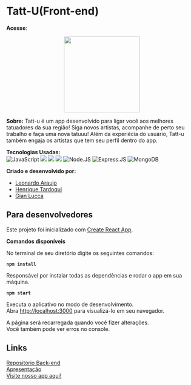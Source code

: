 # Tatt-U(Front-end)
**Acesse**:


<p align= "center">
<a href="https://tattuapp.netlify.app/"><img width="200" src="https://i.pinimg.com/originals/2a/98/1d/2a981dc9a28ecf3339397b9d161258fc.png" /></a>
</p>

**Sobre:**
Tatt-u é um app desenvolvido para ligar você aos melhores tatuadores da sua região! Siga novos artistas, acompanhe de perto seu trabalho e faça uma nova tatuuu! Além da experiêcia do usuário, Tatt-u também engaja os artistas que tem seu perfil dentro do app. 


**Tecnologias Usadas:** \
![JavaScript](https://img.shields.io/badge/JavaScript-323330?style=for-the-badge&logo=javascript&logoColor=F7DF1E)
![](https://camo.githubusercontent.com/268ac512e333b69600eb9773a8f80b7a251f4d6149642a50a551d4798183d621/68747470733a2f2f696d672e736869656c64732e696f2f62616467652f52656163742d3230323332413f7374796c653d666f722d7468652d6261646765266c6f676f3d7265616374266c6f676f436f6c6f723d363144414642)
![](https://camo.githubusercontent.com/3a0f693cfa032ea4404e8e02d485599bd0d192282b921026e89d271aaa3d7565/68747470733a2f2f696d672e736869656c64732e696f2f62616467652f435353332d3135373242363f7374796c653d666f722d7468652d6261646765266c6f676f3d63737333266c6f676f436f6c6f723d7768697465)
![](https://camo.githubusercontent.com/d63d473e728e20a286d22bb2226a7bf45a2b9ac6c72c59c0e61e9730bfe4168c/68747470733a2f2f696d672e736869656c64732e696f2f62616467652f48544d4c352d4533344632363f7374796c653d666f722d7468652d6261646765266c6f676f3d68746d6c35266c6f676f436f6c6f723d7768697465)
![Node.JS](https://img.shields.io/badge/Node.js-43853D?style=for-the-badge&logo=node.js&logoColor=white)
![Express.JS](https://img.shields.io/badge/Express.js-404D59?style=for-the-badge)
![MongoDB](https://img.shields.io/badge/MongoDB-4EA94B?style=for-the-badge&logo=mongodb&logoColor=white)

**Criado e desenvolvido por:**

- [Leonardo Araujo](https://www.linkedin.com/in/leonardo-araujo-/)    
- [Henrique Tardoqui](https://www.linkedin.com/in/henrique-tardoqui-1aa78179/)
- [Gian Lucca](https://www.linkedin.com/in/gian-lucca-cavalini/)

## Para desenvolvedores

Este projeto foi inicializado com [Create React App](https://github.com/facebook/create-react-app).

**Comandos disponíveis**

No terminal de seu diretório digite os seguintes comandos:

**`npm install`**

Responsável por instalar todas as dependências e rodar o app em sua máquina.

**`npm start`**


Executa o aplicativo no modo de desenvolvimento.\
Abra [http://localhost:3000](http://localhost:3000) para visualizá-lo em seu navegador.


A página será recarregada quando você fizer alterações.\
Você também pode ver erros no console.


## Links

[Repositório Back-end](https://github.com/GianLCavalini/Tatt-U)\
[Apresentação](https://prezi.com/i/gvw1vgji4t_3/)\
[Visite nosso app aqui!](https://tattuapp.netlify.app/)


